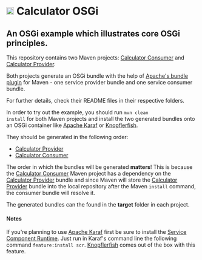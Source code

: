 # <img src="https://purepng.com/public/uploads/large/purepng.com-calculator-icon-ios-7symbolsiconsapple-iosiosios-7-iconsios-7-721522596499jdlnz.png" width="20px"></img> Calculator OSGi
## An OSGi example which illustrates core OSGi principles.

This repository contains two Maven projects: [Calculator Consumer](https://github.com/danielgospodinow/Calculator-OSGi/tree/master/CalculatorConsumer) and [Calculator Provider](https://github.com/danielgospodinow/Calculator-OSGi/tree/master/CalculatorProvider).

Both projects generate an OSGi bundle with the help of [Apache's bundle plugin](https://felix.apache.org/documentation/subprojects/apache-felix-maven-bundle-plugin-bnd.html) for Maven - one service provider bundle and one service consumer bundle.

For further details, check their README files in their respective folders.

In order to try out the example, you should run <code>mvn clean install</code> for both Maven projects and install the two generated bundles onto an OSGi container like [Apache Karaf](https://karaf.apache.org/) or [Knopflerfish](https://www.knopflerfish.org/).

They should be generated in the following order:

- [Calculator Provider](https://github.com/danielgospodinow/Calculator-OSGi/tree/master/CalculatorProvider)
- [Calculator Consumer](https://github.com/danielgospodinow/Calculator-OSGi/tree/master/CalculatorConsumer)

The order in which the bundles will be generated <b>matters</b>! This is because the [Calculator Consumer](https://github.com/danielgospodinow/Calculator-OSGi/tree/master/CalculatorConsumer) Maven project has a dependency on the [Calculator Provider](https://github.com/danielgospodinow/Calculator-OSGi/tree/master/CalculatorProvider) bundle and since Maven will store the [Calculator Provider](https://github.com/danielgospodinow/Calculator-OSGi/tree/master/CalculatorProvider) bundle into the local repository after the Maven <code>install</code> command, the consumer bundle will resolve it.

The generated bundles can the found in the <b>target</b> folder in each project.

#### Notes
If you're planning to use [Apache Karaf](https://karaf.apache.org/) first be sure to install the [Service Component Runtime](https://felix.apache.org/documentation/subprojects/apache-felix-service-component-runtime.html). Just run in Karaf's command line the following command <code>feature:install scr</code>.
[Knopflerfish](https://www.knopflerfish.org/) comes out of the box with this feature.